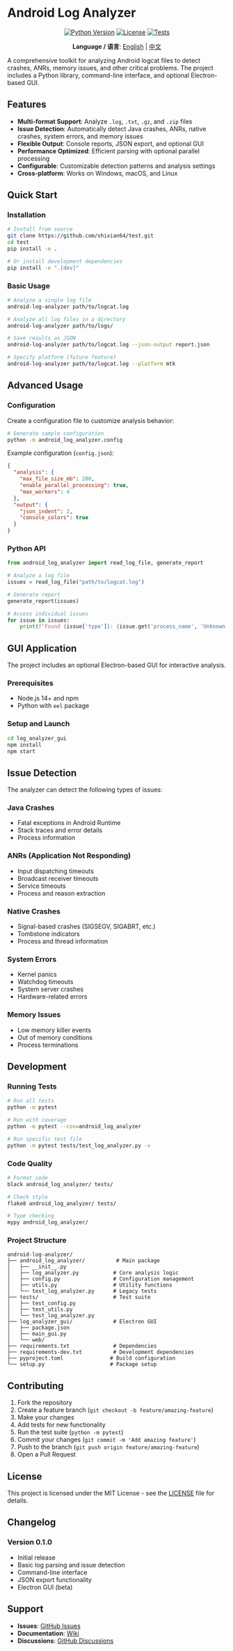 # Android Log Analyzer

<div align="center">

[![Python Version](https://img.shields.io/badge/python-3.7%2B-blue.svg)](https://python.org)
[![License](https://img.shields.io/badge/license-MIT-green.svg)](LICENSE)
[![Tests](https://img.shields.io/badge/tests-passing-brightgreen.svg)](tests/)

**Language / 语言**: [English](README.md) | [中文](README_zh-CN.md)

</div>

A comprehensive toolkit for analyzing Android logcat files to detect crashes, ANRs, memory issues, and other critical problems. The project includes a Python library, command-line interface, and optional Electron-based GUI.

## Features

- **Multi-format Support**: Analyze `.log`, `.txt`, `.gz`, and `.zip` files
- **Issue Detection**: Automatically detect Java crashes, ANRs, native crashes, system errors, and memory issues
- **Flexible Output**: Console reports, JSON export, and optional GUI
- **Performance Optimized**: Efficient parsing with optional parallel processing
- **Configurable**: Customizable detection patterns and analysis settings
- **Cross-platform**: Works on Windows, macOS, and Linux

## Quick Start

### Installation

```bash
# Install from source
git clone https://github.com/shixian64/test.git
cd test
pip install -e .

# Or install development dependencies
pip install -e ".[dev]"
```

### Basic Usage

```bash
# Analyze a single log file
android-log-analyzer path/to/logcat.log

# Analyze all log files in a directory
android-log-analyzer path/to/logs/

# Save results as JSON
android-log-analyzer path/to/logcat.log --json-output report.json

# Specify platform (future feature)
android-log-analyzer path/to/logcat.log --platform mtk
```

## Advanced Usage

### Configuration

Create a configuration file to customize analysis behavior:

```bash
# Generate sample configuration
python -m android_log_analyzer.config
```

Example configuration (`config.json`):

```json
{
  "analysis": {
    "max_file_size_mb": 200,
    "enable_parallel_processing": true,
    "max_workers": 4
  },
  "output": {
    "json_indent": 2,
    "console_colors": true
  }
}
```

### Python API

```python
from android_log_analyzer import read_log_file, generate_report

# Analyze a log file
issues = read_log_file("path/to/logcat.log")

# Generate report
generate_report(issues)

# Access individual issues
for issue in issues:
    print(f"Found {issue['type']}: {issue.get('process_name', 'Unknown')}")
```

## GUI Application

The project includes an optional Electron-based GUI for interactive analysis.

### Prerequisites

- Node.js 14+ and npm
- Python with `eel` package

### Setup and Launch

```bash
cd log_analyzer_gui
npm install
npm start
```

## Issue Detection

The analyzer can detect the following types of issues:

### Java Crashes
- Fatal exceptions in Android Runtime
- Stack traces and error details
- Process information

### ANRs (Application Not Responding)
- Input dispatching timeouts
- Broadcast receiver timeouts
- Service timeouts
- Process and reason extraction

### Native Crashes
- Signal-based crashes (SIGSEGV, SIGABRT, etc.)
- Tombstone indicators
- Process and thread information

### System Errors
- Kernel panics
- Watchdog timeouts
- System server crashes
- Hardware-related errors

### Memory Issues
- Low memory killer events
- Out of memory conditions
- Process terminations

## Development

### Running Tests

```bash
# Run all tests
python -m pytest

# Run with coverage
python -m pytest --cov=android_log_analyzer

# Run specific test file
python -m pytest tests/test_log_analyzer.py -v
```

### Code Quality

```bash
# Format code
black android_log_analyzer/ tests/

# Check style
flake8 android_log_analyzer/ tests/

# Type checking
mypy android_log_analyzer/
```

### Project Structure

```
android-log-analyzer/
├── android_log_analyzer/          # Main package
│   ├── __init__.py
│   ├── log_analyzer.py           # Core analysis logic
│   ├── config.py                 # Configuration management
│   ├── utils.py                  # Utility functions
│   └── test_log_analyzer.py      # Legacy tests
├── tests/                        # Test suite
│   ├── test_config.py
│   ├── test_utils.py
│   └── test_log_analyzer.py
├── log_analyzer_gui/             # Electron GUI
│   ├── package.json
│   ├── main_gui.py
│   └── web/
├── requirements.txt              # Dependencies
├── requirements-dev.txt          # Development dependencies
├── pyproject.toml               # Build configuration
└── setup.py                     # Package setup
```

## Contributing

1. Fork the repository
2. Create a feature branch (`git checkout -b feature/amazing-feature`)
3. Make your changes
4. Add tests for new functionality
5. Run the test suite (`python -m pytest`)
6. Commit your changes (`git commit -m 'Add amazing feature'`)
7. Push to the branch (`git push origin feature/amazing-feature`)
8. Open a Pull Request

## License

This project is licensed under the MIT License - see the [LICENSE](LICENSE) file for details.

## Changelog

### Version 0.1.0
- Initial release
- Basic log parsing and issue detection
- Command-line interface
- JSON export functionality
- Electron GUI (beta)

## Support

- **Issues**: [GitHub Issues](https://github.com/example/android-log-analyzer/issues)
- **Documentation**: [Wiki](https://github.com/example/android-log-analyzer/wiki)
- **Discussions**: [GitHub Discussions](https://github.com/example/android-log-analyzer/discussions)
